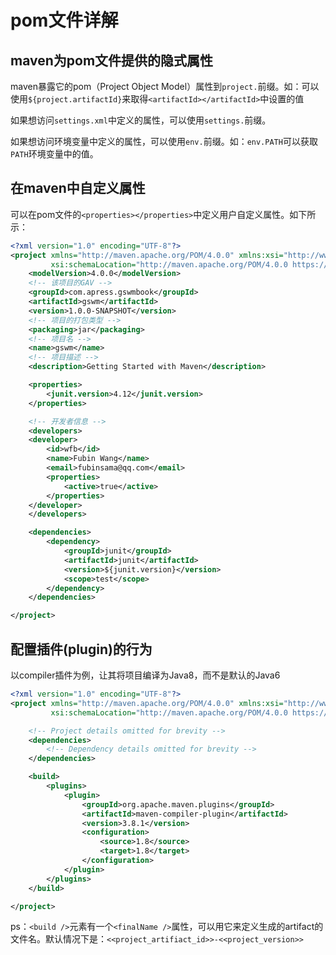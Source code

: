 # pom文件详解

## maven为pom文件提供的隐式属性

maven暴露它的pom（Project Object Model）属性到`project.`前缀。如：可以使用`${project.artifactId}`来取得`<artifactId></artifactId>`中设置的值

如果想访问`settings.xml`中定义的属性，可以使用`settings.`前缀。

如果想访问环境变量中定义的属性，可以使用`env.`前缀。如：`env.PATH`可以获取`PATH`环境变量中的值。

## 在maven中自定义属性

可以在pom文件的`<properties></properties>`中定义用户自定义属性。如下所示：

```XML
<?xml version="1.0" encoding="UTF-8"?>
<project xmlns="http://maven.apache.org/POM/4.0.0" xmlns:xsi="http://www.w3.org/2001/XMLSchema-instance"
         xsi:schemaLocation="http://maven.apache.org/POM/4.0.0 https://maven.apache.org/xsd/maven-4.0.0.xsd">
    <modelVersion>4.0.0</modelVersion>
    <!-- 该项目的GAV -->
    <groupId>com.apress.gswmbook</groupId>
    <artifactId>gswm</artifactId>
    <version>1.0.0-SNAPSHOT</version>
    <!-- 项目的打包类型 -->
    <packaging>jar</packaging>
    <!-- 项目名 -->
    <name>gswm</name>
    <!-- 项目描述 -->
    <description>Getting Started with Maven</description>

    <properties>
        <junit.version>4.12</junit.version>
    </properties>

    <!-- 开发者信息 -->
    <developers>
    <developer>
        <id>wfb</id>
        <name>Fubin Wang</name>
        <email>fubinsama@qq.com</email>
        <properties>
            <active>true</active>
        </properties>
    </developer>
    </developers>

    <dependencies>
        <dependency>
            <groupId>junit</groupId>
            <artifactId>junit</artifactId>
            <version>${junit.version}</version>
            <scope>test</scope>
        </dependency>
    </dependencies>

</project>
```

## 配置插件(plugin)的行为

以compiler插件为例，让其将项目编译为Java8，而不是默认的Java6

```XML
<?xml version="1.0" encoding="UTF-8"?>
<project xmlns="http://maven.apache.org/POM/4.0.0" xmlns:xsi="http://www.w3.org/2001/XMLSchema-instance"
         xsi:schemaLocation="http://maven.apache.org/POM/4.0.0 https://maven.apache.org/xsd/maven-4.0.0.xsd">

    <!-- Project details omitted for brevity -->
    <dependencies>
        <!-- Dependency details omitted for brevity -->
    </dependencies>

    <build>
        <plugins>
            <plugin>
                <groupId>org.apache.maven.plugins</groupId>
                <artifactId>maven-compiler-plugin</artifactId>
                <version>3.8.1</version>
                <configuration>
                    <source>1.8</source>
                    <target>1.8</target>
                </configuration>
            </plugin>
        </plugins>
    </build>

</project>
```

ps：`<build />`元素有一个`<finalName />`属性，可以用它来定义生成的artifact的文件名。默认情况下是：`<<project_artifiact_id>>-<<project_version>>`
